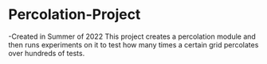 # Percolation-Project
-Created in Summer of 2022
This project creates a percolation module and then runs experiments on it to test how many times a certain grid percolates over hundreds of tests.
